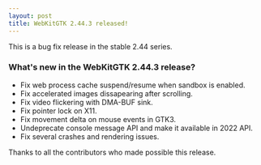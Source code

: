 ```yaml
---
layout: post
title: WebKitGTK 2.44.3 released!
---
```


This is a bug fix release in the stable 2.44 series.

### What's new in the WebKitGTK 2.44.3 release?

 - Fix web process cache suspend/resume when sandbox is enabled.
 - Fix accelerated images dissapearing after scrolling.
 - Fix video flickering with DMA-BUF sink.
 - Fix pointer lock on X11.
 - Fix movement delta on mouse events in GTK3.
 - Undeprecate console message API and make it available in 2022 API.
 - Fix several crashes and rendering issues.

Thanks to all the contributors who made possible this release.

